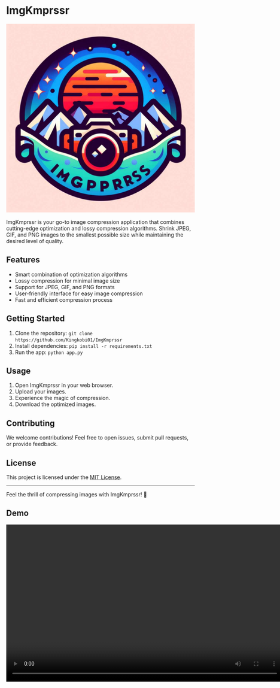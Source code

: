 # ImgKmprssr

![ImgKmprssr Logo](./assets/ImgKmprssr_cmprssd.jpeg)

ImgKmprssr is your go-to image compression application that combines cutting-edge optimization and lossy compression algorithms. Shrink JPEG, GIF, and PNG images to the smallest possible size while maintaining the desired level of quality.

## Features

- Smart combination of optimization algorithms
- Lossy compression for minimal image size
- Support for JPEG, GIF, and PNG formats
- User-friendly interface for easy image compression
- Fast and efficient compression process

## Getting Started

1. Clone the repository: `git clone https://github.com/Kingkobi01/ImgKmprssr`
2. Install dependencies: `pip install -r requirements.txt`
3. Run the app: `python app.py`

## Usage

1. Open ImgKmprssr in your web browser.
2. Upload your images.
3. Experience the magic of compression.
4. Download the optimized images.

## Contributing

We welcome contributions! Feel free to open issues, submit pull requests, or provide feedback.

## License

This project is licensed under the [MIT License](LICENSE).

---

Feel the thrill of compressing images with ImgKmprssr! 🚀

## Demo

<video width="740" height="420" controls>

  <source src="./assets/ImgKmprssr.mp4" type="video/mp4">

  Your browser does not support the video tag.
</video>
